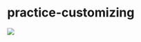 # practice-customizing
<img src="https://capsule-render.vercel.app/api?type=venom&color=auto&height=300&section=header&text=capsule%20render&fontSize=90" />
